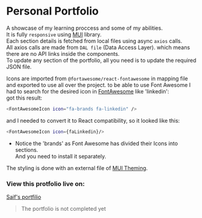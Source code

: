 # Personal Portfolio

A showcase of my learning proccess and some of my abilities.  
It is fully `responsive` using [MUI](https://mui.com/) library.  
Each section details is fetched from local files using async `axios` calls.  
All axios calls are made from `DAL file` (Data Access Layer). which means there are no API links inside the components.  
To update any section of the portfolio, all you need is to update the required JSON file.  
  
Icons are imported from `@fortawesome/react-fontawesome` in mapping file and exported to use all over the project.
to be able to use Font Awesome I had to search for the desired icon in [FontAwesome](https://fontawesome.com/search) like 'linkedin':  
got this result: 
```sh 
<FontAwesomeIcon icon="fa-brands fa-linkedin" />
```
and I needed to convert it to React compatibility, so it looked like this:
```sh 
<FontAwesomeIcon icon={faLinkedin}/>
```
 - Notice the 'brands' as Font Awesome has divided their Icons into sections.  
    And you need to install it separately.

  
The styling is done with an external file of [MUI Theming](https://mui.com/customization/theming/).
  
  
### View this protfolio live on:
[Saif's portfilio](preview)
> The portfolio is not completed yet


